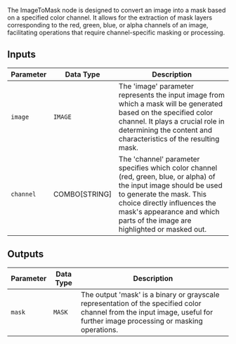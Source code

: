 The ImageToMask node is designed to convert an image into a mask based on a specified color channel. It allows for the extraction of mask layers corresponding to the red, green, blue, or alpha channels of an image, facilitating operations that require channel-specific masking or processing.

## Inputs

| Parameter   | Data Type | Description                                                                                                          |
|-------------|-------------|----------------------------------------------------------------------------------------------------------------------|
| `image`     | `IMAGE`     | The 'image' parameter represents the input image from which a mask will be generated based on the specified color channel. It plays a crucial role in determining the content and characteristics of the resulting mask. |
| `channel`   | COMBO[STRING] | The 'channel' parameter specifies which color channel (red, green, blue, or alpha) of the input image should be used to generate the mask. This choice directly influences the mask's appearance and which parts of the image are highlighted or masked out. |

## Outputs

| Parameter | Data Type | Description |
|-----------|-------------|-------------|
| `mask`    | `MASK`      | The output 'mask' is a binary or grayscale representation of the specified color channel from the input image, useful for further image processing or masking operations. |

